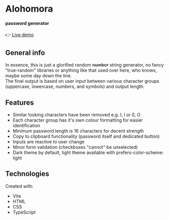 # Alohomora 
#### password generator

👉 [Live demo](https://okidokitokiloki.github.io/alohomora/)

## General info
In essence, this is just a glorified random ~~number~~ string generator, no fancy "true-random" libraries or anything like that used over here, who knows, maybe some day down the line.     
The final output is based on user input between various character groups (uppercase, lowercase, numbers, and symbols) and output length.

## Features 
* Similar looking characters have been removed e.g. I, l or 0, O
* Each character group has it's own colour formatting for easier identification
* Minimum password length is 16 characters for decent strength
* Copy to clipboard functionality (password itself and dedicated button)
* Inputs are reactive to user change
* Minor form validation (checkboxes "cannot" be unselected)
* Dark theme by default, light theme available with prefers-color-scheme: light

## Technologies
Created with:
* Vite
* HTML
* CSS
* TypeScript
